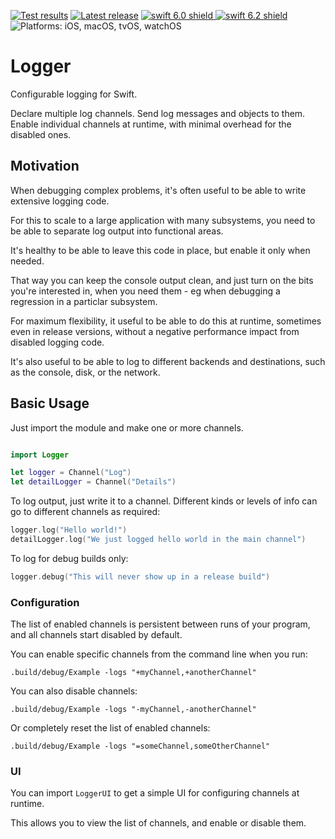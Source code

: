 <!-- Header Generated by ActionBuilderTool 2.0.1 (62) -->
<!-- See https://github.com/elegantchaos/ActionBuilderPlugin for more details. -->

[![Test results][tests shield]][actions] [![Latest release][release shield]][releases] [![swift 6.0 shield] ![swift 6.2 shield]][swift] ![Platforms: iOS, macOS, tvOS, watchOS][platforms shield]

[release shield]: https://img.shields.io/github/v/release/elegantchaos/Logger
[platforms shield]: https://img.shields.io/badge/platforms-iOS_macOS_tvOS_watchOS-lightgrey.svg?style=flat "iOS, macOS, tvOS, watchOS"
[tests shield]: https://github.com/elegantchaos/Logger/workflows/Tests/badge.svg
[swift 6.0 shield]: https://img.shields.io/badge/swift-6.0-F05138.svg "Swift 6.0"
[swift 6.2 shield]: https://img.shields.io/badge/swift-6.2-F05138.svg "Swift 6.2"

[swift]: https://swift.org
[releases]: https://github.com/elegantchaos/Logger/releases
[actions]: https://github.com/elegantchaos/Logger/actions

<!-- End of ActionBuilderTool Header -->

# Logger

Configurable logging for Swift.

Declare multiple log channels. 
Send log messages and objects to them. 
Enable individual channels at runtime, with minimal overhead for the disabled ones.

## Motivation

When debugging complex problems, it's often useful to be able to write extensive logging code.  
 
For this to scale to a large application with many subsystems, you need to be able to separate log output into functional areas.

It's healthy to be able to leave this code in place, but enable it only when needed.

That way you can keep the console output clean, and just turn on the bits you're interested in, when you need them - eg when debugging a regression in a particlar subsystem.  

For maximum flexibility, it useful to be able to do this at runtime, sometimes even in release versions, without a negative performance impact from disabled logging code. 

It's also useful to be able to log to different backends and destinations, such as the console, disk, or the network.

## Basic Usage

Just import the module and make one or more channels.

```swift

import Logger

let logger = Channel("Log")
let detailLogger = Channel("Details")
````

To log output, just write it to a channel. Different kinds or levels of info can go to different channels as required:

```swift
logger.log("Hello world!")
detailLogger.log("We just logged hello world in the main channel")
```

To log for debug builds only:

```swift
logger.debug("This will never show up in a release build")
```

### Configuration

The list of enabled channels is persistent between runs of your program, and all channels start disabled by default.

You can enable specific channels from the command line when you run:

```
.build/debug/Example -logs "+myChannel,+anotherChannel"
```


You can also disable channels:

```
.build/debug/Example -logs "-myChannel,-anotherChannel"
```

Or completely reset the list of enabled channels: 

```
.build/debug/Example -logs "=someChannel,someOtherChannel"
```

### UI

You can import `LoggerUI` to get a simple UI for configuring channels at runtime.

This allows you to view the list of channels, and enable or disable them.

